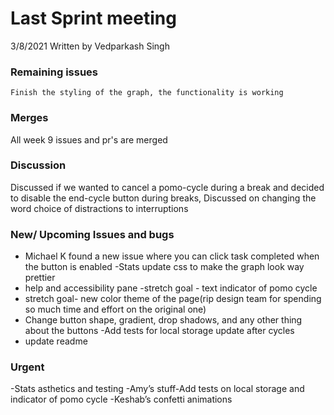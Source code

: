 # Last Sprint meeting
3/8/2021
Written by Vedparkash Singh

### Remaining issues
	Finish the styling of the graph, the functionality is working

### Merges
All week 9 issues and pr's are merged

### Discussion
Discussed if we wanted to cancel a pomo-cycle during a break and decided to disable the end-cycle button during breaks, 
Discussed on changing the word choice of distractions to interruptions

### New/ Upcoming Issues and bugs
- Michael K found a new issue where you can click task completed when the button is enabled
-Stats update css to make the graph look way prettier
- help and accessibility pane
-stretch goal - text indicator of pomo cycle
- stretch goal- new color theme of the page(rip design team for spending so much time and effort on the original one)
- Change button shape, gradient, drop shadows, and any other thing about the buttons
-Add tests for local storage update after cycles
 - update readme
 
 ### Urgent 
-Stats asthetics and testing
-Amy’s stuff-Add tests on local storage and indicator of pomo cycle
-Keshab’s confetti animations
